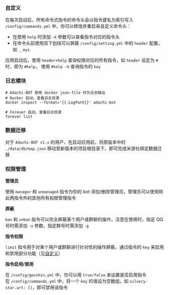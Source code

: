 ### 自定义 <span id="customize"/>
在每次启动后，所有命令式指令的命令头会以指令键名为索引写入 `/config/commands.yml` 中，你可以修改并重启来自定义命令头：
* 在使用 `help` 时添加 `-k` 参数可以查看指令对应的指令头
* 在命令头前使用双下划线可以屏蔽 `/config/setting.yml` 中的 `header` 配置，如 `__mys`

应用启动后，使用 `header+help` 查询权限对应的所有指令，如 `header` 设定为 `#` 时，即为 `#help`， 使用 `#help -k` 查询指令的 `key`

### 日志模块
```
# Adachi-BOT 使用 docker json-file 作为日志输出
# Docker 启动，查看日志目录
docker inspect --format='{{.LogPath}}' adachi-bot

# Forever 启动，查看日志目录
forever list
```

### 数据迁移
对于 `Adachi-BOT v1.x` 的用户，在启动应用前，将原版本中的 `./data/db/map.json` 移动至新版本的项目根目录下，即可完成米游社绑定数据迁移

### 权限管理
**管理员**

使用 `manager` 和 `unmanaged` 指令为你的 bot 添加/删除管理员，管理员可以使用除此两指令外的其他所有权限管理指令

**屏蔽**

`ban` 和 `unban` 指令可以完全屏蔽某个用户或群聊的操作，注意在使用时，指定 QQ 号时需添加 `-u` 参数，指定群号时需添加 `-g`

**指令权限**

`limit` 指令用于对某个用户或群聊进行针对性的操作屏蔽，通过指令的 `key` 来启用和禁用部分功能（见[自定义](#customize)）

**指令启用/禁用**

在 `/config/genshin.yml` 中，你可以用 `true/false` 来设置是否启用指令<br>
在 `/config/commands.yml` 中，将一个 `key` 的值设为空数组，如 `silvery-star.art: []`，即可禁用该指令